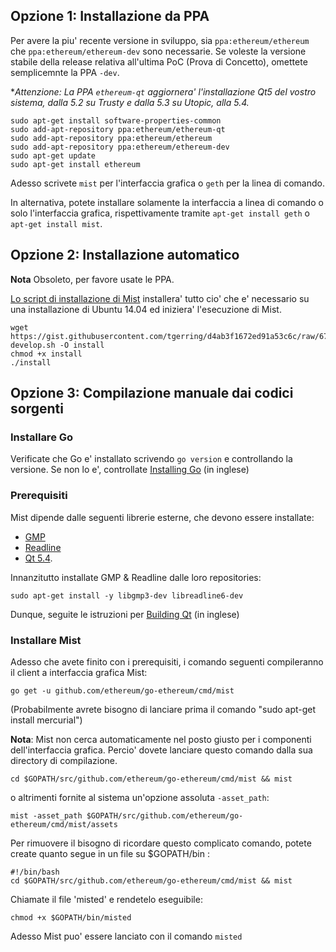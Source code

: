 ## Opzione 1: Installazione da PPA

Per avere la piu' recente versione in sviluppo, sia `ppa:ethereum/ethereum` che `ppa:ethereum/ethereum-dev` sono necessarie. Se voleste la versione stabile della release relativa all'ultima PoC (Prova di Concetto), omettete semplicemnte la PPA `-dev`.

**Attenzione: La PPA `ethereum-qt` aggiornera' l'installazione Qt5 del vostro sistema, dalla 5.2 su Trusty e dalla 5.3 su Utopic, alla 5.4.*

```
sudo apt-get install software-properties-common
sudo add-apt-repository ppa:ethereum/ethereum-qt
sudo add-apt-repository ppa:ethereum/ethereum
sudo add-apt-repository ppa:ethereum/ethereum-dev
sudo apt-get update
sudo apt-get install ethereum
```

Adesso scrivete `mist` per l'interfaccia grafica o `geth` per la linea di comando.

In alternativa, potete installare solamente la interfaccia a linea di comando o solo l'interfaccia grafica, rispettivamente tramite `apt-get install geth` o `apt-get install mist`.

## Opzione 2: Installazione automatico

**Nota** Obsoleto, per favore usate le PPA.

[Lo script di installazione di Mist](https://gist.github.com/tgerring/d4ab3f1672ed91a53c6c) installera' tutto cio' che e' necessario su una installazione di Ubuntu 14.04 ed iniziera' l'esecuzione di Mist.

```
wget https://gist.githubusercontent.com/tgerring/d4ab3f1672ed91a53c6c/raw/677a3dd9c6db099eee620657bf7fb1e664173ee1/mist-develop.sh -O install
chmod +x install 
./install
```

## Opzione 3: Compilazione manuale dai codici sorgenti

### Installare Go

Verificate che Go e' installato scrivendo `go version` e controllando la versione. Se non lo e', controllate [Installing Go](https://github.com/ethereum/go-ethereum/wiki/Installing-Go) (in inglese)

### Prerequisiti

Mist dipende dalle seguenti librerie esterne, che devono essere installate:
* [GMP](https://gmplib.org)
* [Readline](http://www.gnu.org/s/readline/)
* [Qt 5.4](http://www.qt.io/download-open-source/).

Innanzitutto installate GMP & Readline dalle loro repositories:
```
sudo apt-get install -y libgmp3-dev libreadline6-dev
```
Dunque, seguite le istruzioni per [Building Qt](https://github.com/ethereum/go-ethereum/wiki/Building-Qt) (in inglese)

### Installare Mist
Adesso che avete finito con i prerequisiti, i comando seguenti compileranno il client a interfaccia grafica Mist:

    go get -u github.com/ethereum/go-ethereum/cmd/mist

(Probabilmente avrete bisogno di lanciare prima il comando "sudo apt-get install mercurial")

**Nota**: Mist non cerca automaticamente nel posto giusto per i componenti dell'interfaccia grafica. Percio' dovete lanciare questo comando dalla sua directory di compilazione.

    cd $GOPATH/src/github.com/ethereum/go-ethereum/cmd/mist && mist

o altrimenti fornite al sistema un'opzione assoluta `-asset_path`:

    mist -asset_path $GOPATH/src/github.com/ethereum/go-ethereum/cmd/mist/assets

Per rimuovere il bisogno di ricordare questo complicato comando, potete create quanto segue in un file su $GOPATH/bin :

    #!/bin/bash
    cd $GOPATH/src/github.com/ethereum/go-ethereum/cmd/mist && mist

Chiamate il file 'misted' e rendetelo eseguibile:

    chmod +x $GOPATH/bin/misted

Adesso Mist puo' essere lanciato con il comando `misted`
